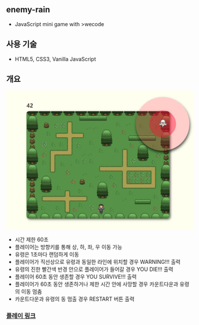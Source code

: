 ## enemy-rain
- JavaScript mini game with >wecode

## 사용 기술
- HTML5, CSS3, Vanilla JavaScript

## 개요
![플레이 화면](images/play.png)

- 시간 제한 60초
- 플레이어는 방향키를 통해 상, 하, 좌, 우 이동 가능
- 유령은 1초마다 랜덤하게 이동
- 플레이어가 직선상으로 유령과 동일한 라인에 위치할 경우 WARNING!!! 출력
- 유령의 진한 빨간색 반경 안으로 플레이어가 들어갈 경우 YOU DIE!!! 출력
- 플레이어 60초 동안 생존할 경우 YOU SURVIVE!!! 출력
- 플레이어가 60초 동안 생존하거나 제한 시간 안에 사망할 경우 카운트다운과 유령의 이동 멈춤
- 카운트다운과 유령의 동 멈출 경우 RESTART 버튼 출력

### [플레이 링크](https://codeameba.github.io/enemy-rain/)